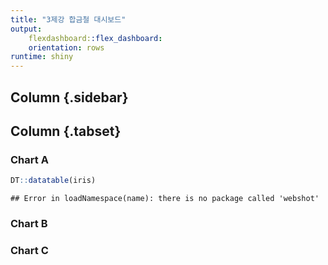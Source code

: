 ```yaml
---
title: "3제강 합금철 대시보드"
output: 
    flexdashboard::flex_dashboard:
    orientation: rows
runtime: shiny
---
```

    


Column {.sidebar}
--------------------------------------------------------------------------------------------------


Column {.tabset}
--------------------------------------------------------------------------------------------------
    
### Chart A
    

```r
DT::datatable(iris)
```

```
## Error in loadNamespace(name): there is no package called 'webshot'
```

### Chart B



### Chart C


